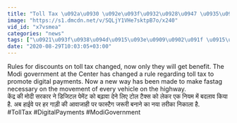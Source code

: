 ```yaml
---
title: "Toll Tax \u092a\u0930 \u092e\u093f\u0932\u0928\u0947 \u0935\u093e\u0932\u0947 Discount \u0915\u093e \u092c\u0926\u0932\u093e \u0928\u093f\u092f\u092e, \u0905\u092c \u0938\u093f\u0930\u094d\u092b \u0907\u0928\u094d\u0939\u0947\u0902 \u092e\u093f\u0932\u0947\u0917\u093e \u092b\u093e\u092f\u0926\u093e \u0935\u0928\u0907\u0902\u0921\u093f\u092f\u093e \u0939\u093f\u0902\u0926\u0940"
image: "https://s1.dmcdn.net/v/SQLjY1VHe7sktpB7o/x240"
vid_id: "x7vsmea"
categories: "news"
tags: ["\u0921\u093f\u0938\u094d\u0915\u093e\u0909\u0902\u091f \u0915\u0947 \u0932\u093f\u090f \u092b\u093e\u0938\u094d\u091f\u0948\u0917 \u091c\u0930\u0942\u0930\u0940"," \u0921\u093f\u091c\u093f\u091f\u0932 \u092d\u0941\u0917\u0924\u093e\u0928 \u0915\u094b \u092c\u0922\u093c\u093e\u0935\u093e"," \u0917\u093e\u0921\u093c\u093f\u092f\u094b\u0902 \u0915\u0940 \u0906\u0935\u093e\u091c\u093e\u0939\u0940 \u092b\u093e\u0938\u094d\u091f\u0948\u0917 \u0915\u0947 \u0924\u0939\u0924 \u0905\u0928\u093f\u0935\u093e\u0930\u094d\u092f"]
date: "2020-08-29T10:03:05+03:00"
---
```

Rules for discounts on toll tax changed, now only they will get benefit. The Modi government at the Center has changed a rule regarding toll tax to promote digital payments. Now a new way has been made to make fastag necessary on the movement of every vehicle on the highway.    <br>केंद्र की मोदी सरकार ने डिजिटल पेमेंट को बढ़ावा देने लिए टोल टैक्स को लेकर एक नियम में बदलाव किया है. अब हाईवे पर हर गाड़ी की आवाजाही पर फास्टैग जरूरी बनाने का नया तरीका निकाला है.    <br>#TollTax #DigitalPayments #ModiGovernment
